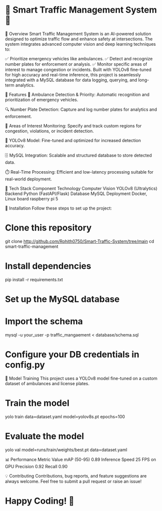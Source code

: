 # 📖 Smart Traffic Management System 🚦

🚀 Overview
Smart Traffic Management System is an AI-powered solution designed to optimize traffic flow and enhance safety at intersections. The system integrates advanced computer vision and deep learning techniques to:

✅ Prioritize emergency vehicles like ambulances.
✅ Detect and recognize number plates for enforcement or analysis.
✅ Monitor specific areas of interest to manage congestion or incidents.
Built with YOLOv8 fine-tuned for high accuracy and real-time inference, this project is seamlessly integrated with a MySQL database for data logging, querying, and long-term analytics.

🎯 Features
🏥 Ambulance Detection & Priority: Automatic recognition and prioritization of emergency vehicles.

🔍 Number Plate Detection: Capture and log number plates for analytics and enforcement.

🎥 Areas of Interest Monitoring: Specify and track custom regions for congestion, violations, or incident detection.

🧠 YOLOv8 Model: Fine-tuned and optimized for increased detection accuracy.

🗄️ MySQL Integration: Scalable and structured database to store detected data.

⏱️ Real-Time Processing: Efficient and low-latency processing suitable for real-world deployment.

🧰 Tech Stack
Component      	Technology
Computer         Vision	YOLOv8 (Ultralytics)
Backend	        Python (FastAPI/Flask)
Database	      MySQL
Deployment	    Docker, Linux
board           raspberry pi 5

📝 Installation
Follow these steps to set up the project:
# Clone this repository
git clone http://github.com/Rohith0750/Smart-Traffic-System/tree/main
cd smart-traffic-management

# Install dependencies
pip install -r requirements.txt

# Set up the MySQL database
# Import the schema
mysql -u your_user -p traffic_mangaement < database/schema.sql

# Configure your DB credentials in config.py


🧠 Model Training
This project uses a YOLOv8 model fine-tuned on a custom dataset of ambulances and license plates.

# Train the model
yolo train data=dataset.yaml model=yolov8s.pt epochs=100

# Evaluate the model
yolo val model=runs/train/weights/best.pt   data=dataset.yaml



📊 Performance
Metric	              Value
mAP (50-95)         	0.89
Inference Speed	     25 FPS on GPU
Precision	           0.92
Recall	             0.90

💡 Contributing
Contributions, bug reports, and feature suggestions are always welcome.
Feel free to submit a pull request or raise an issue!


# Happy Coding! 🎉
